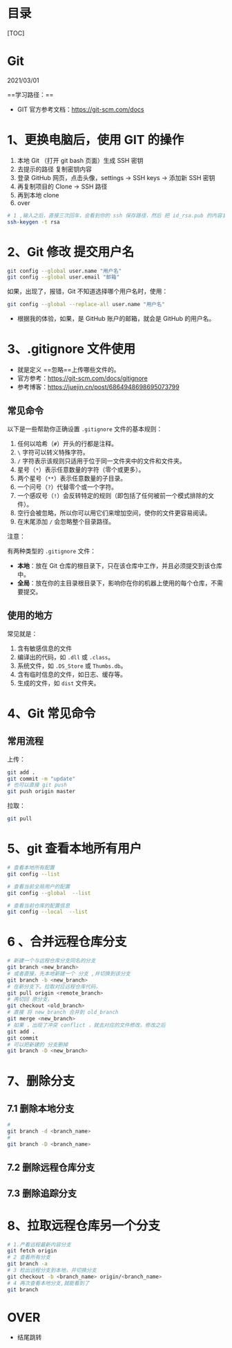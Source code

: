# 目录

[TOC]



# Git

2021/03/01

==学习路径：==

- GIT 官方参考文档：https://git-scm.com/docs



# 1、更换电脑后，使用 GIT 的操作

1. 本地 Git （打开 git bash 页面）生成 SSH 密钥
2. 去提示的路径 复制密钥内容
3. 登录 GitHub 网页，点击头像，settings -> SSH keys -> 添加新 SSH 密钥
4. 再复制项目的 Clone -> SSH 路径
5. 再到本地 clone 
6. over



```sh
# 1 ,输入之后，直接三次回车，会看到你的 ssh 保存路径，然后 把 id_rsa.pub 的内容复制下来
ssh-keygen -t rsa

```



# 2、Git 修改 提交用户名

```bash
git config --global user.name "用户名"
git config --global user.email "邮箱"
```

如果，出现了，报错，Git 不知道选择哪个用户名时，使用：

```sh
git config --global --replace-all user.name "用户名"
```



- 根据我的体验，如果，是 GitHub 账户的邮箱，就会是 GitHub 的用户名。



# 3、.gitignore 文件使用

- 就是定义 ==忽略==上传哪些文件的。
- 官方参考：https://git-scm.com/docs/gitignore
- 参考博客：https://juejin.cn/post/6864948698695073799





## 常见命令

以下是一些帮助你正确设置 `.gitignore` 文件的基本规则：

1. 任何以哈希（`#`）开头的行都是注释。
2. `\` 字符可以转义特殊字符。
3. `/` 字符表示该规则只适用于位于同一文件夹中的文件和文件夹。
4. 星号（`*`）表示任意数量的字符（零个或更多）。
5. 两个星号（`**`）表示任意数量的子目录。
6. 一个问号（`?`）代替零个或一个字符。
7. 一个感叹号（`!`）会反转特定的规则（即包括了任何被前一个模式排除的文件）。
8. 空行会被忽略，所以你可以用它们来增加空间，使你的文件更容易阅读。
9. 在末尾添加 `/` 会忽略整个目录路径。



注意：

有两种类型的 `.gitignore` 文件：

- **本地**：放在 Git 仓库的根目录下，只在该仓库中工作，并且必须提交到该仓库中。
- **全局**：放在你的主目录根目录下，影响你在你的机器上使用的每个仓库，不需要提交。

## 使用的地方

常见就是：

1. 含有敏感信息的文件
2. 编译出的代码，如 `.dll` 或 `.class`。
3. 系统文件，如 `.DS_Store` 或 `Thumbs.db`。
4. 含有临时信息的文件，如日志、缓存等。
5. 生成的文件，如 `dist` 文件夹。



# 4、Git 常见命令

## 常用流程

上传：

```sh
git add .
git commit -m "update"
# 也可以直接 git push
git push origin master

```

拉取：

```sh
git pull 
```



# 5、git 查看本地所有用户

```sh
# 查看本地所有配置
git config --list

# 查看当前全局用户的配置
git config --global  --list

# 查看当前仓库的配置信息
git config --local  --list
```



# 6 、合并远程仓库分支

```sh
# 新建一个与远程仓库分支同名的分支
git branch <new_branch>
# 或者直接，先本地新建一个 分支 ,并切换到该分支
git branch -b <new_branch>
# 在新分支下。拉取对应远程仓库代码，
git pull origin <remote_branch>
# 再切回 原分支，
git checkout <old_branch>
# 直接 将 new_branch 合并到 old_branch
git merge <new_branch>
# 如果 ，出现了冲突 conflict ，就去对应的文件修改，修改之后
git add .
git commit
# 可以把新建的 分支删掉
git branch -D <new_branch>
```



# 7、删除分支

## 7.1 删除本地分支

```sh
# 
git branch -d <branch_name>
# 
git branch -D <branch_name>

```



## 7.2 删除远程仓库分支





## 7.3 删除追踪分支



# 8、拉取远程仓库另一个分支

```sh
# 1.产看远程最新内容分支
git fetch origin
# 2 查看所有分支
git branch -a
# 3 检出远程分支到本地，并切换分支
git checkout -b <branch_name> origin/<branch_name>
# 4 再次查看本地分支,就能看到了
git branch
```



# OVER

- 结尾跳转